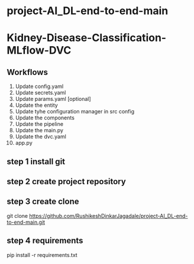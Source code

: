 # project-AI_DL-end-to-end-main
# Kidney-Disease-Classification-MLflow-DVC
## Workflows

1. Update config.yaml
2. Update secrets.yaml
3. Update params.yaml [optional]
4. Update the entity
5. Update tyhe configuration manager in src config
6. Update the components
7. Update the pipeline 
8. Update the main.py
9. Update the dvc.yaml
10. app.py

## step 1 install git

## step 2 create project repository

## step 3 create clone
git clone https://github.com/RushikeshDinkarJagadale/project-AI_DL-end-to-end-main.git

## step 4 requirements
pip install -r requirements.txt


